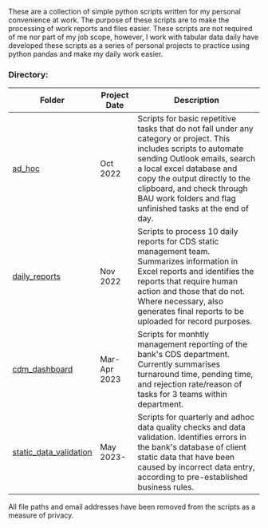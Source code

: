 These are a collection of simple python scripts written for my personal convenience at work. The purpose of these scripts are to make the processing of work reports and files easier. These scripts are not required of me nor part of my job scope, however, I work with tabular data daily have developed these scripts as a series of personal projects to practice using python pandas and make my daily work easier.

### Directory:
|Folder|Project Date|Description|
|---|---|---|
|[ad_hoc](https://github.com/kuehbiko/bjb_work/tree/main/ad_hoc)|Oct 2022|Scripts for basic repetitive tasks that do not fall under any category or project. This includes scripts to automate sending Outlook emails, search a local excel database and copy the output directly to the clipboard, and check through BAU work folders and flag unfinished tasks at the end of day.|
|[daily_reports](https://github.com/kuehbiko/bjb_work/tree/main/daily_reports)|Nov 2022|Scripts to process 10 daily reports for CDS static management team. Summarizes information in Excel reports and identifies the reports that require human action and those that do not. Where necessary, also generates final reports to be uploaded for record purposes.|
|[cdm_dashboard](https://github.com/kuehbiko/bjb_work/tree/main/cdm-dashboard)|Mar-Apr 2023|Scripts for monhtly management reporting of the bank's CDS department. Currently summarises turnaround time, pending time, and rejection rate/reason of tasks for 3 teams within department.|
|[static_data_validation](https://github.com/kuehbiko/bjb_work/tree/main/static_data_validation)|May 2023-|Scripts for quarterly and adhoc data quality checks and data validation. Identifies errors in the bank's database of client static data that have been caused by incorrect data entry, according to pre-established business rules.|

All file paths and email addresses have been removed from the scripts as a measure of privacy.
